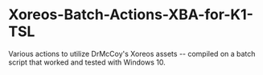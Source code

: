 # Xoreos-Batch-Actions-XBA-for-K1-TSL
Various actions to utilize DrMcCoy's Xoreos assets -- compiled on a batch script that worked and tested with Windows 10.
